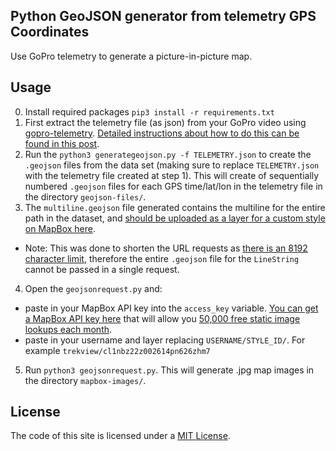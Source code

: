 ## Python GeoJSON generator from telemetry GPS Coordinates

Use GoPro telemetry to generate a picture-in-picture map.

## Usage

0. Install required packages `pip3 install -r requirements.txt`
1. First extract the telemetry file (as json) from your GoPro video using [gopro-telemetry](https://github.com/JuanIrache/gopro-telemetry/). [Detailed instructions about how to do this can be found in this post](https://www.trekview.org/blog/2022/gopro-telemetry-exporter-getting-started/).
2. Run the `python3 generategeojson.py -f TELEMETRY.json` to create the `.geojson` files from the data set (making sure to replace `TELEMETRY.json` with the telemetry file created at step 1). This will create of sequentially numbered `.geojson` files for each GPS time/lat/lon in the telemetry file in the directory `geojson-files/`.
3. The `multiline.geojson` file generated contains the multiline for the entire path in the dataset, and [should be uploaded as a layer for a custom style on MapBox here](https://studio.mapbox.com/styles).
  * Note: This was done to shorten the URL requests as [there is an 8192 character limit](https://docs.mapbox.com/api/overview/#url-length-limits), therefore the entire `.geojson` file for the `LineString` cannot be passed in a single request.
4. Open the `geojsonrequest.py` and:
  * paste in your MapBox API key into the `access_key` variable. [You can get a MapBox API key here](https://account.mapbox.com/) that will allow you [50,000 free static image lookups each month](https://www.mapbox.com/pricing/#glstatic).
  * paste in your username and layer replacing `USERNAME/STYLE_ID/`. For example `trekview/cl1nbz22z002614pn626zhm7`
5. Run `python3 geojsonrequest.py`. This will generate .jpg map images in the directory `mapbox-images/`.

## License

The code of this site is licensed under a [MIT License](/LICENSE).